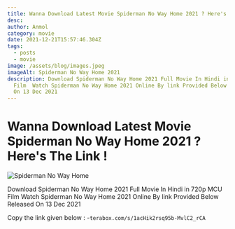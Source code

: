 ```yaml
---
title: Wanna Download Latest Movie Spiderman No Way Home 2021 ? Here's The Link !
desc: 
author: Anmol
category: movie
date: 2021-12-21T15:57:46.304Z
tags:
  - posts
  - movie
image: /assets/blog/images.jpeg
imageAlt: Spiderman No Way Home 2021
description: Download Spiderman No Way Home 2021 Full Movie In Hindi in 720p MCU
  Film  Watch Spiderman No Way Home 2021 Online By link Provided Below Released
  On 13 Dec 2021
---
```

# Wanna Download Latest Movie Spiderman No Way Home 2021 ? Here's The Link !

![Spiderman No Way Home](/assets/blog/images.jpeg "Spiderman No Way Home 2021")

Download Spiderman No Way Home 2021 Full Movie In Hindi in 720p MCU Film  Watch Spiderman No Way Home 2021 Online By link Provided Below Released On 13 Dec 2021

Copy the link given below : -`terabox.com/s/1acHik2rsq95b-MvlC2_rCA`
